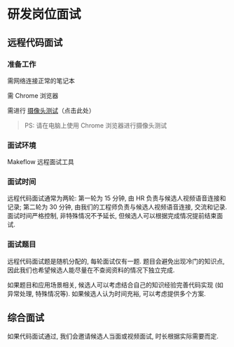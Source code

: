 # 研发岗位面试

## 远程代码面试

### 准备工作

需网络连接正常的笔记本

需 Chrome 浏览器

需进行 [摄像头测试](https://interview.mufan.io/media-test)（点击此处）

> PS: 请在电脑上使用 Chrome 浏览器进行摄像头测试

### 面试环境

Makeflow 远程面试工具


### 面试时间

远程代码面试通常为两轮: 第一轮为 15 分钟, 由 HR 负责与候选人视频语音连接和记录; 第二轮为 30 分钟, 由我们的工程师负责与候选人视频语音连接, 交流和记录. 面试时间严格控制, 非特殊情况不予延长, 但候选人可以根据完成情况提前结束面试.

### 面试题目

远程代码面试题是随机分配的, 每轮面试仅有一题. 题目会避免出现冷门的知识点, 因此我们也希望候选人能尽量在不查阅资料的情况下独立完成.

如果题目和应用场景相关, 候选人可以考虑结合自己的知识经验完善代码实现 (如异常处理, 特殊情况等). 如果候选人认为时间充裕, 可以考虑提供多个方案.

## 综合面试

如果代码面试通过, 我们会邀请候选人当面或视频面试, 时长根据实际需要而定.
